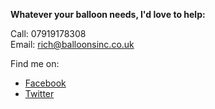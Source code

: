 **Whatever your balloon needs, I'd love to help:**

Call: <span class="tel">07919178308</span>  
Email: [rich@balloonsinc.co.uk](mailto:rich@balloonsinc.co.uk)

Find me on:

- <a href="https://www.facebook.com/balloonsinc" class="link-fb">Facebook</a>
- <a href="https://twitter.com/balloonsinc" class="link-twitter">Twitter</a>